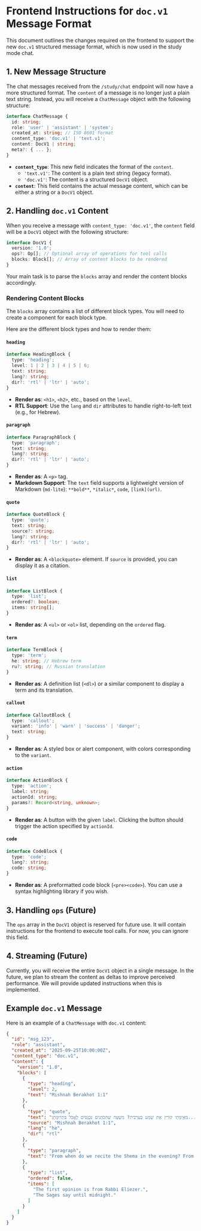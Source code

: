
# Frontend Instructions for `doc.v1` Message Format

This document outlines the changes required on the frontend to support the new `doc.v1` structured message format, which is now used in the study mode chat.

## 1. New Message Structure

The chat messages received from the `/study/chat` endpoint will now have a more structured format. The `content` of a message is no longer just a plain text string. Instead, you will receive a `ChatMessage` object with the following structure:

```typescript
interface ChatMessage {
  id: string;
  role: 'user' | 'assistant' | 'system';
  created_at: string; // ISO 8601 format
  content_type: 'doc.v1' | 'text.v1';
  content: DocV1 | string;
  meta?: { ... };
}
```

- **`content_type`**: This new field indicates the format of the `content`.
  - `'text.v1'`: The content is a plain text string (legacy format).
  - `'doc.v1'`: The content is a structured `DocV1` object.
- **`content`**: This field contains the actual message content, which can be either a string or a `DocV1` object.

## 2. Handling `doc.v1` Content

When you receive a message with `content_type: 'doc.v1'`, the `content` field will be a `DocV1` object with the following structure:

```typescript
interface DocV1 {
  version: '1.0';
  ops?: Op[]; // Optional array of operations for tool calls
  blocks: Block[]; // Array of content blocks to be rendered
}
```

Your main task is to parse the `blocks` array and render the content blocks accordingly.

### Rendering Content Blocks

The `blocks` array contains a list of different block types. You will need to create a component for each block type.

Here are the different block types and how to render them:

#### `heading`

```typescript
interface HeadingBlock {
  type: 'heading';
  level: 1 | 2 | 3 | 4 | 5 | 6;
  text: string;
  lang?: string;
  dir?: 'rtl' | 'ltr' | 'auto';
}
```

- **Render as**: `<h1>`, `<h2>`, etc., based on the `level`.
- **RTL Support**: Use the `lang` and `dir` attributes to handle right-to-left text (e.g., for Hebrew).

#### `paragraph`

```typescript
interface ParagraphBlock {
  type: 'paragraph';
  text: string;
  lang?: string;
  dir?: 'rtl' | 'ltr' | 'auto';
}
```

- **Render as**: A `<p>` tag.
- **Markdown Support**: The `text` field supports a lightweight version of Markdown (`md-lite`): `**bold**`, `*italic*`, `code`, `[link](url)`.

#### `quote`

```typescript
interface QuoteBlock {
  type: 'quote';
  text: string;
  source?: string;
  lang?: string;
  dir?: 'rtl' | 'ltr' | 'auto';
}
```

- **Render as**: A `<blockquote>` element. If `source` is provided, you can display it as a citation.

#### `list`

```typescript
interface ListBlock {
  type: 'list';
  ordered?: boolean;
  items: string[];
}
```

- **Render as**: A `<ul>` or `<ol>` list, depending on the `ordered` flag.

#### `term`

```typescript
interface TermBlock {
  type: 'term';
  he: string; // Hebrew term
  ru?: string; // Russian translation
}
```

- **Render as**: A definition list (`<dl>`) or a similar component to display a term and its translation.

#### `callout`

```typescript
interface CalloutBlock {
  type: 'callout';
  variant: 'info' | 'warn' | 'success' | 'danger';
  text: string;
}
```

- **Render as**: A styled box or alert component, with colors corresponding to the `variant`.

#### `action`

```typescript
interface ActionBlock {
  type: 'action';
  label: string;
  actionId: string;
  params?: Record<string, unknown>;
}
```

- **Render as**: A button with the given `label`. Clicking the button should trigger the action specified by `actionId`.

#### `code`

```typescript
interface CodeBlock {
  type: 'code';
  lang?: string;
  code: string;
}
```

- **Render as**: A preformatted code block (`<pre><code>`). You can use a syntax highlighting library if you wish.

## 3. Handling `ops` (Future)

The `ops` array in the `DocV1` object is reserved for future use. It will contain instructions for the frontend to execute tool calls. For now, you can ignore this field.

## 4. Streaming (Future)

Currently, you will receive the entire `DocV1` object in a single message. In the future, we plan to stream the content as deltas to improve perceived performance. We will provide updated instructions when this is implemented.

## Example `doc.v1` Message

Here is an example of a `ChatMessage` with `doc.v1` content:

```json
{
  "id": "msg_123",
  "role": "assistant",
  "created_at": "2025-09-25T10:00:00Z",
  "content_type": "doc.v1",
  "content": {
    "version": "1.0",
    "blocks": [
      {
        "type": "heading",
        "level": 2,
        "text": "Mishnah Berakhot 1:1"
      },
      {
        "type": "quote",
        "text": "מֵאֵימָתַי קוֹרִין אֶת שְׁמַע בְּעַרְבִית? מִשָּׁעָה שֶׁהַכֹּהֲנִים נִכְנָסִים לֶאֱכֹל בִּתְרוּמָתָן...",
        "source": "Mishnah Berakhot 1:1",
        "lang": "he",
        "dir": "rtl"
      },
      {
        "type": "paragraph",
        "text": "From when do we recite the Shema in the evening? From the time that the priests enter to eat their terumah..."
      },
      {
        "type": "list",
        "ordered": false,
        "items": [
          "The first opinion is from Rabbi Eliezer.",
          "The Sages say until midnight."
        ]
      }
    ]
  }
}
```
